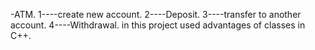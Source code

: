 -ATM.
1----create new account.
2----Deposit.
3----transfer to another account.
4----Withdrawal.
in this project used advantages of classes in C++.
